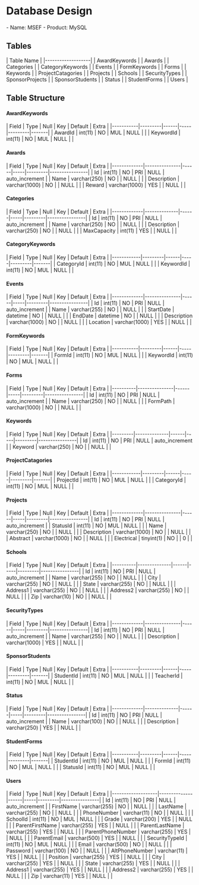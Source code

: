 <h1>Database Design</h1>
- Name: MSEF
- Product: MySQL

<h2>Tables</h2>
| Table Name        |
|-------------------|
| AwardKeywords     |
| Awards            |
| Categories        |
| CategoryKeywords  |
| Events            |
| FormKeywords      |
| Forms             |
| Keywords          |
| ProjectCatagories |
| Projects          |
| Schools           |
| SecurityTypes     |
| SponsorProjects   |
| SponsorStudents   |
| Status            |
| StudentForms      |
| Users             |

<h2>Table Structure</h2>
<h4>AwardKeywords</h4>
| Field     | Type    | Null | Key | Default | Extra |
|-----------|---------|------|-----|---------|-------|
| AwardId   | int(11) | NO   | MUL | NULL    |       |
| KeywordId | int(11) | NO   | MUL | NULL    |       |

<h4>Awards</h4>
| Field       | Type          | Null | Key | Default | Extra          |
|-------------|---------------|------|-----|---------|----------------|
| Id          | int(11)       | NO   | PRI | NULL    | auto_increment |
| Name        | varchar(250)  | NO   |     | NULL    |                |
| Description | varchar(1000) | NO   |     | NULL    |                |
| Reward      | varchar(1000) | YES  |     | NULL    |                |

<h4>Categories</h4>
| Field       | Type         | Null | Key | Default | Extra          |
|-------------|--------------|------|-----|---------|----------------|
| Id          | int(11)      | NO   | PRI | NULL    | auto_increment |
| Name        | varchar(250) | NO   |     | NULL    |                |
| Description | varchar(250) | NO   |     | NULL    |                |
| MaxCapacity | int(11)      | YES  |     | NULL    |                |

<h4>CategoryKeywords</h4>
| Field      | Type    | Null | Key | Default | Extra |
|------------|---------|------|-----|---------|-------|
| CategoryId | int(11) | NO   | MUL | NULL    |       |
| KeywordId  | int(11) | NO   | MUL | NULL    |       |

<h4>Events</h4>
| Field       | Type          | Null | Key | Default | Extra          |
|-------------|---------------|------|-----|---------|----------------|
| Id          | int(11)       | NO   | PRI | NULL    | auto_increment |
| Name        | varchar(255)  | NO   |     | NULL    |                |
| StartDate   | datetime      | NO   |     | NULL    |                |
| EndDate     | datetime      | NO   |     | NULL    |                |
| Description | varchar(1000) | NO   |     | NULL    |                |
| Location    | varchar(1000) | YES  |     | NULL    |                |

<h4>FormKeywords</h4>
| Field     | Type    | Null | Key | Default | Extra |
|-----------|---------|------|-----|---------|-------|
| FormId    | int(11) | NO   | MUL | NULL    |       |
| KeywordId | int(11) | NO   | MUL | NULL    |       |

<h4>Forms</h4>
| Field    | Type          | Null | Key | Default | Extra          |
|----------|---------------|------|-----|---------|----------------|
| Id       | int(11)       | NO   | PRI | NULL    | auto_increment |
| Name     | varchar(250)  | NO   |     | NULL    |                |
| FormPath | varchar(1000) | NO   |     | NULL    |                |

<h4>Keywords</h4>
| Field   | Type         | Null | Key | Default | Extra          |
|---------|--------------|------|-----|---------|----------------|
| Id      | int(11)      | NO   | PRI | NULL    | auto_increment |
| Keyword | varchar(250) | NO   |     | NULL    |                |

<h4>ProjectCatagories</h4>
| Field      | Type    | Null | Key | Default | Extra |
|------------|---------|------|-----|---------|-------|
| ProjectId  | int(11) | NO   | MUL | NULL    |       |
| CategoryId | int(11) | NO   | MUL | NULL    |       |

<h4>Projects</h4>
| Field       | Type          | Null | Key | Default | Extra          |
|-------------|---------------|------|-----|---------|----------------|
| Id          | int(11)       | NO   | PRI | NULL    | auto_increment |
| StatusId    | int(11)       | NO   | MUL | NULL    |                |
| Name        | varchar(250)  | NO   |     | NULL    |                |
| Description | varchar(1000) | NO   |     | NULL    |                |
| Abstract    | varchar(1000) | NO   |     | NULL    |                |
| Electrical  | tinyint(1)    | NO   |     | 0       |                |

<h4>Schools</h4>
| Field    | Type         | Null | Key | Default | Extra          |
|----------|--------------|------|-----|---------|----------------|
| Id       | int(11)      | NO   | PRI | NULL    | auto_increment |
| Name     | varchar(255) | NO   |     | NULL    |                |
| City     | varchar(255) | NO   |     | NULL    |                |
| State    | varchar(255) | NO   |     | NULL    |                |
| Address1 | varchar(255) | NO   |     | NULL    |                |
| Address2 | varchar(255) | NO   |     | NULL    |                |
| Zip      | varchar(10)  | NO   |     | NULL    |                |

<h4>SecurityTypes</h4>
| Field       | Type          | Null | Key | Default | Extra          |
|-------------|---------------|------|-----|---------|----------------|
| Id          | int(11)       | NO   | PRI | NULL    | auto_increment |
| Name        | varchar(255)  | NO   |     | NULL    |                |
| Description | varchar(1000) | YES  |     | NULL    |                |

<h4>SponsorStudents</h4>
| Field     | Type    | Null | Key | Default | Extra |
|-----------|---------|------|-----|---------|-------|
| StudentId | int(11) | NO   | MUL | NULL    |       |
| TeacherId | int(11) | NO   | MUL | NULL    |       |

<h4>Status</h4>
| Field       | Type         | Null | Key | Default | Extra          |
|-------------|--------------|------|-----|---------|----------------|
| Id          | int(11)      | NO   | PRI | NULL    | auto_increment |
| Name        | varchar(100) | NO   |     | NULL    |                |
| Description | varchar(250) | YES  |     | NULL    |                |

<h4>StudentForms</h4>
| Field     | Type    | Null | Key | Default | Extra |
|-----------|---------|------|-----|---------|-------|
| StudentId | int(11) | NO   | MUL | NULL    |       |
| FormId    | int(11) | NO   | MUL | NULL    |       |
| StatusId  | int(11) | NO   | MUL | NULL    |       |

<h4>Users</h4>
| Field             | Type         | Null | Key | Default | Extra          |
|-------------------|--------------|------|-----|---------|----------------|
| Id                | int(11)      | NO   | PRI | NULL    | auto_increment |
| FirstName         | varchar(255) | NO   |     | NULL    |                |
| LastName          | varchar(255) | NO   |     | NULL    |                |
| PhoneNumber       | varchar(11)  | NO   |     | NULL    |                |
| SchoolId          | int(11)      | NO   | MUL | NULL    |                |
| Grade             | varchar(200) | YES  |     | NULL    |                |
| ParentFirstName   | varchar(255) | YES  |     | NULL    |                |
| ParentLastName    | varchar(255) | YES  |     | NULL    |                |
| ParentPhoneNumber | varchar(255) | YES  |     | NULL    |                |
| ParentEmail       | varchar(500) | YES  |     | NULL    |                |
| SecurityTypeId    | int(11)      | NO   | MUL | NULL    |                |
| Email             | varchar(500) | NO   |     | NULL    |                |
| Password          | varchar(100) | NO   |     | NULL    |                |
| AltPhoneNumber    | varchar(11)  | YES  |     | NULL    |                |
| Position          | varchar(255) | YES  |     | NULL    |                |
| City              | varchar(255) | YES  |     | NULL    |                |
| State             | varchar(255) | YES  |     | NULL    |                |
| Address1          | varchar(255) | YES  |     | NULL    |                |
| Address2          | varchar(255) | YES  |     | NULL    |                |
| Zip               | varchar(11)  | YES  |     | NULL    |                |

